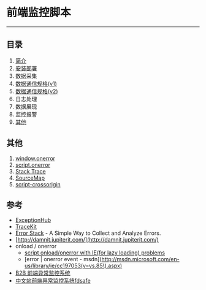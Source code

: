 
# 前端监控脚本

----

## 目录

1. [简介](intro.md)
1. [安装部署](install.md)
1. 数据采集
1. [数据通信规格(v1)](data-specification-v1.md)
1. [数据通信规格(v2)](data-specification-v2.md)
2. 日志处理
3. 数据展现
4. 监控报警
4. [其他](others.md)

## 其他

1. [window.onerror](window-onerror.md)
1. [script.onerror](script-onerror.md)
1. [Stack Trace](stack-trace.md)
1. [SourceMap](sourcemap.md)
1. [script-crossorigin](script-crossorigin.md)


## 参考

* [ExceptionHub](http://www.exceptionhub.com/)
* [TraceKit](https://github.com/csnover/TraceKit)
* [Error Stack](http://www.errorstack.com/) - A Simple Way to Collect and Analyze Errors.
* [http://damnit.jupiterit.com/](http://damnit.jupiterit.com/)
* onload / onerror
    * [script onload/onerror with IE(for lazy loading) problems](http://stackoverflow.com/questions/3483919/script-onload-onerror-with-iefor-lazy-loading-problems)
    * [error | onerror event - msdn](http://msdn.microsoft.com/en-us/library/ie/cc197053(v=vs.85\).aspx)
* [B2B 前端异常监控系统](http://wd.alibaba-inc.com/monitor/)
* [中文站前端异常监控系统fdsafe](http://wd.alibaba-inc.com/doc/page/tools/monitor)
